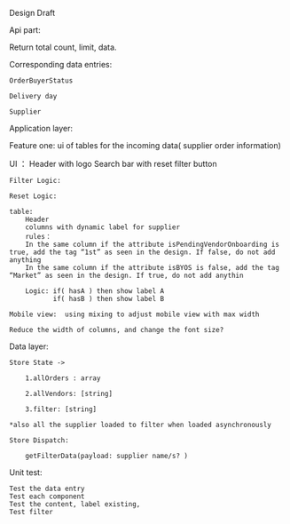 Design Draft

Api part:

Return  total count, limit, data.


Corresponding data entries:

	OrderBuyerStatus

	Delivery day

	Supplier


Application layer:

Feature one: ui of tables for the incoming data( supplier order information)

UI ：
	Header with logo
	Search bar with reset filter button
	
	Filter Logic:
	
	Reset Logic:
	
	table:
		Header 
		columns with dynamic label for supplier
		rules：
		In the same column if the attribute isPendingVendorOnboarding is true, add the tag “1st” as seen in the design. If false, do not add anything 
		In the same column if the attribute isBYOS is false, add the tag “Market” as seen in the design. If true, do not add anythin 

		Logic: if( hasA ) then show label A
			   if( hasB ) then show label B

	Mobile view:  using mixing to adjust mobile view with max width

	Reduce the width of columns, and change the font size?


Data layer:

	Store State -> 

		1.allOrders : array

		2.allVendors: [string]
	
		3.filter: [string]

	*also all the supplier loaded to filter when loaded asynchronously

	Store Dispatch:

		getFilterData(payload: supplier name/s? )

Unit test:

	Test the data entry
	Test each component
	Test the content, label existing,
	Test filter

	
